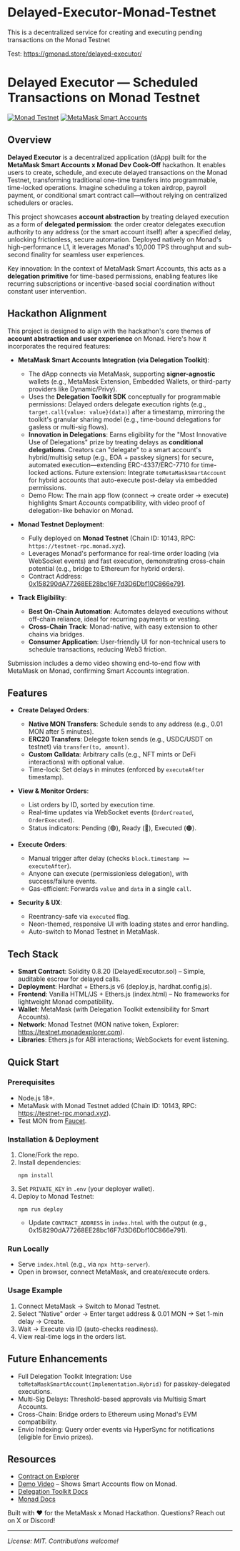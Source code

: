 # Delayed-Executor-Monad-Testnet
This is a decentralized service for creating and executing pending transactions on the Monad Testnet

Test: https://gmonad.store/delayed-executor/

# Delayed Executor — Scheduled Transactions on Monad Testnet

[![Monad Testnet](https://img.shields.io/badge/Deployed-Monad%20Testnet-blueviolet)](https://testnet.monadexplorer.com/address/0x158290dA77268EE28bc16F7d3D6Dbf10C866e791)
[![MetaMask Smart Accounts](https://img.shields.io/badge/Compatible-MetaMask%20Smart%20Accounts-orange)](https://docs.metamask.io/delegation-toolkit)

## Overview

**Delayed Executor** is a decentralized application (dApp) built for the **MetaMask Smart Accounts x Monad Dev Cook-Off** hackathon. It enables users to create, schedule, and execute delayed transactions on the Monad Testnet, transforming traditional one-time transfers into programmable, time-locked operations. Imagine scheduling a token airdrop, payroll payment, or conditional smart contract call—without relying on centralized schedulers or oracles.

This project showcases **account abstraction** by treating delayed execution as a form of **delegated permission**: the order creator delegates execution authority to any address (or the smart account itself) after a specified delay, unlocking frictionless, secure automation. Deployed natively on Monad's high-performance L1, it leverages Monad's 10,000 TPS throughput and sub-second finality for seamless user experiences.

Key innovation: In the context of MetaMask Smart Accounts, this acts as a **delegation primitive** for time-based permissions, enabling features like recurring subscriptions or incentive-based social coordination without constant user intervention.

## Hackathon Alignment

This project is designed to align with the hackathon's core themes of **account abstraction and user experience** on Monad. Here's how it incorporates the required features:

- **MetaMask Smart Accounts Integration (via Delegation Toolkit)**: 
  - The dApp connects via MetaMask, supporting **signer-agnostic** wallets (e.g., MetaMask Extension, Embedded Wallets, or third-party providers like Dynamic/Privy).
  - Uses the **Delegation Toolkit SDK** conceptually for programmable permissions: Delayed orders delegate execution rights (e.g., `target.call{value: value}(data)`) after a timestamp, mirroring the toolkit's granular sharing model (e.g., time-bound delegations for gasless or multi-sig flows).
  - **Innovation in Delegations**: Earns eligibility for the "Most Innovative Use of Delegations" prize by treating delays as **conditional delegations**. Creators can "delegate" to a smart account's hybrid/multisig setup (e.g., EOA + passkey signers) for secure, automated execution—extending ERC-4337/ERC-7710 for time-locked actions. Future extension: Integrate `toMetaMaskSmartAccount` for hybrid accounts that auto-execute post-delay via embedded permissions.
  - Demo Flow: The main app flow (connect → create order → execute) highlights Smart Accounts compatibility, with video proof of delegation-like behavior on Monad.

- **Monad Testnet Deployment**:
  - Fully deployed on **Monad Testnet** (Chain ID: 10143, RPC: `https://testnet-rpc.monad.xyz`).
  - Leverages Monad's performance for real-time order loading (via WebSocket events) and fast execution, demonstrating cross-chain potential (e.g., bridge to Ethereum for hybrid orders).
  - Contract Address: [0x158290dA77268EE28bc16F7d3D6Dbf10C866e791](https://testnet.monadexplorer.com/address/0x158290dA77268EE28bc16F7d3D6Dbf10C866e791).

- **Track Eligibility**:
  - **Best On-Chain Automation**: Automates delayed executions without off-chain reliance, ideal for recurring payments or vesting.
  - **Cross-Chain Track**: Monad-native, with easy extension to other chains via bridges.
  - **Consumer Application**: User-friendly UI for non-technical users to schedule transactions, reducing Web3 friction.

Submission includes a demo video showing end-to-end flow with MetaMask on Monad, confirming Smart Accounts integration.

## Features

- **Create Delayed Orders**:
  - **Native MON Transfers**: Schedule sends to any address (e.g., 0.01 MON after 5 minutes).
  - **ERC20 Transfers**: Delegate token sends (e.g., USDC/USDT on testnet) via `transfer(to, amount)`.
  - **Custom Calldata**: Arbitrary calls (e.g., NFT mints or DeFi interactions) with optional value.
  - Time-lock: Set delays in minutes (enforced by `executeAfter` timestamp).

- **View & Monitor Orders**:
  - List orders by ID, sorted by execution time.
  - Real-time updates via WebSocket events (`OrderCreated`, `OrderExecuted`).
  - Status indicators: Pending (🟢), Ready (💚), Executed (🟠).

- **Execute Orders**:
  - Manual trigger after delay (checks `block.timestamp >= executeAfter`).
  - Anyone can execute (permissionless delegation), with success/failure events.
  - Gas-efficient: Forwards `value` and `data` in a single `call`.

- **Security & UX**:
  - Reentrancy-safe via `executed` flag.
  - Neon-themed, responsive UI with loading states and error handling.
  - Auto-switch to Monad Testnet in MetaMask.

## Tech Stack

- **Smart Contract**: Solidity 0.8.20 (DelayedExecutor.sol) – Simple, auditable escrow for delayed calls.
- **Deployment**: Hardhat + Ethers.js v6 (deploy.js, hardhat.config.js).
- **Frontend**: Vanilla HTML/JS + Ethers.js (index.html) – No frameworks for lightweight Monad compatibility.
- **Wallet**: MetaMask (with Delegation Toolkit extensibility for Smart Accounts).
- **Network**: Monad Testnet (MON native token, Explorer: https://testnet.monadexplorer.com).
- **Libraries**: Ethers.js for ABI interactions; WebSockets for event listening.

## Quick Start

### Prerequisites
- Node.js 18+.
- MetaMask with Monad Testnet added (Chain ID: 10143, RPC: https://testnet-rpc.monad.xyz).
- Test MON from [Faucet](https://faucet.monad.xyz).

### Installation & Deployment
1. Clone/Fork the repo.
2. Install dependencies:
   ```
   npm install
   ```
3. Set `PRIVATE_KEY` in `.env` (your deployer wallet).
4. Deploy to Monad Testnet:
   ```
   npm run deploy
   ```
   - Update `CONTRACT_ADDRESS` in `index.html` with the output (e.g., 0x158290dA77268EE28bc16F7d3D6Dbf10C866e791).

### Run Locally
- Serve `index.html` (e.g., via `npx http-server`).
- Open in browser, connect MetaMask, and create/execute orders.

### Usage Example
1. Connect MetaMask → Switch to Monad Testnet.
2. Select "Native" order → Enter target address & 0.01 MON → Set 1-min delay → Create.
3. Wait → Execute via ID (auto-checks readiness).
4. View real-time logs in the orders list.

## Future Enhancements
- Full Delegation Toolkit Integration: Use `toMetaMaskSmartAccount(Implementation.Hybrid)` for passkey-delegated executions.
- Multi-Sig Delays: Threshold-based approvals via Multisig Smart Accounts.
- Cross-Chain: Bridge orders to Ethereum using Monad's EVM compatibility.
- Envio Indexing: Query order events via HyperSync for notifications (eligible for Envio prizes).

## Resources
- [Contract on Explorer](https://testnet.monadexplorer.com/address/0x158290dA77268EE28bc16F7d3D6Dbf10C866e791)
- [Demo Video](https://example.com/demo.mp4) – Shows Smart Accounts flow on Monad.
- [Delegation Toolkit Docs](https://docs.metamask.io/delegation-toolkit)
- [Monad Docs](https://docs.monad.xyz)

Built with ❤️ for the MetaMask x Monad Hackathon. Questions? Reach out on X or Discord!

---

*License: MIT. Contributions welcome!*
